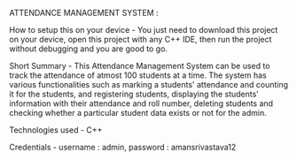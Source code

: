 ATTENDANCE MANAGEMENT SYSTEM :

How to setup this on your device -
You just need to download this project on your device, open this project with any C++ IDE, then run the project without debugging and you are good to go.

Short Summary -
This Attendance Management System can be used to track the attendance of atmost 100 students at a time. The system has various functionalities such as marking a students' attendance and counting it for the students, and registering students, displaying the students' information with their attendance and roll number, deleting students and checking whether a particular student data exists or not for the admin.

Technologies used -
C++

Credentials - username : admin, password : amansrivastava12

